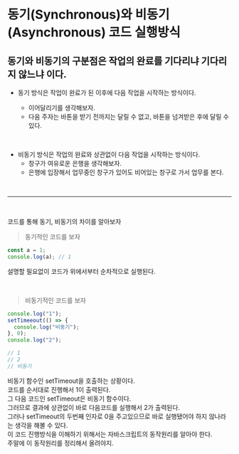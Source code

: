 # 동기(Synchronous)와 비동기(Asynchronous) 코드 실행방식

## 동기와 비동기의 구분점은 작업의 완료를 기다리냐 기다리지 않느냐 이다.

- 동기 방식은 작업이 완료가 된 이후에 다음 작업을 시작하는 방식이다.

  - 이어달리기를 생각해보자.
  - 다음 주자는 바톤을 받기 전까지는 달릴 수 없고, 바톤을 넘겨받은 후에 달릴 수 있다.

<br>

- 비동기 방식은 작업의 완료와 상관없이 다음 작업을 시작하는 방식이다.
  - 창구가 여유로운 은행을 생각해보자.
  - 은행에 입장해서 업무중인 창구가 있어도 비어있는 창구로 가서 업무를 본다.

<br>

---

<br>

코드를 통해 동기, 비동기의 차이를 알아보자

> 동기적인 코드를 보자

```javascript
const a = 1;
console.log(a); // 1
```

설명할 필요없이 코드가 위에서부터 순차적으로 실행된다.

<br>

> 비동기적인 코드를 보자

```javascript
console.log("1");
setTimeeout(() => {
  console.log("비동기");
}, 0);
console.log("2");

// 1
// 2
// 비동기
```

비동기 함수인 setTimeout을 호출하는 상황이다.<br>
코드를 순서대로 진행해서 1이 출력된다.<br>
그 다음 코드인 setTimeout은 비동기 함수이다.<br>
그러므로 결과에 상관없이 바로 다음코드를 실행해서 2가 출력된다.<br>
그러나 setTimeout의 두번째 인자로 0을 주고있으므로 바로 실행됐어야 하지 않나라는 생각을 해볼 수 있다.<br>
이 코드 진행방식을 이해하기 위해서는 자바스크립트의 동작원리를 알아야 한다.<br>
주말에 이 동작원리를 정리해서 올려야지.
